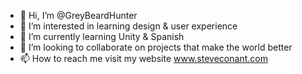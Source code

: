 - 👋 Hi, I’m @GreyBeardHunter
- 👀 I’m interested in learning design & user experience
- 🌱 I’m currently learning Unity & Spanish
- 💞️ I’m looking to collaborate on projects that make the world better
- 📫 How to reach me visit my website www.steveconant.com

<!---
GreyBeardHunter/GreyBeardHunter is a ✨ special ✨ repository because its `README.md` (this file) appears on your GitHub profile.
You can click the Preview link to take a look at your changes.
--->
